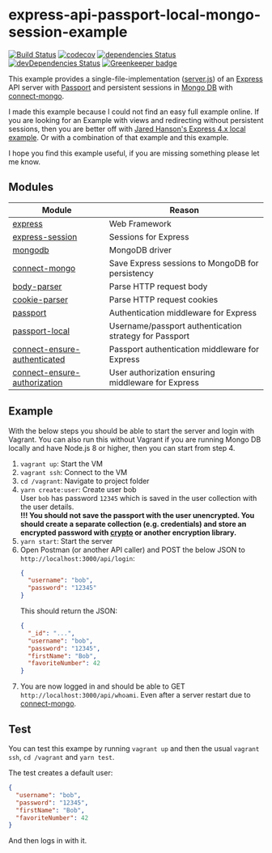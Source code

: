 # express-api-passport-local-mongo-session-example

[![Build Status](https://travis-ci.com/allardvanderouw/express-api-passport-local-mongo-session-example.svg?branch=master)](https://travis-ci.com/allardvanderouw/express-api-passport-local-mongo-session-example)
[![codecov](https://codecov.io/gh/allardvanderouw/express-api-passport-local-mongo-session-example/branch/master/graph/badge.svg)](https://codecov.io/gh/allardvanderouw/express-api-passport-local-mongo-session-example)
[![dependencies Status](https://david-dm.org/allardvanderouw/express-api-passport-local-mongo-session-example/status.svg)](https://david-dm.org/allardvanderouw/connect-ensure-authenticated)
[![devDependencies Status](https://david-dm.org/allardvanderouw/express-api-passport-local-mongo-session-example/dev-status.svg)](https://david-dm.org/allardvanderouw/connect-ensure-authenticated?type=dev) [![Greenkeeper badge](https://badges.greenkeeper.io/allardvanderouw/express-api-passport-local-mongo-session-example.svg)](https://greenkeeper.io/)

This example provides a single-file-implementation ([server.js](./server.js)) of an [Express](https://github.com/expressjs/express) API server with [Passport](https://github.com/jaredhanson/passport) and persistent sessions in [Mongo DB](https://github.com/mongodb/mongo) with [connect-mongo](https://github.com/jdesboeufs/connect-mongo). 

I made this example because I could not find an easy full example online. If you are looking for an Example with views and redirecting without persistent sessions, then you are better off with [Jared Hanson's Express 4.x local example](https://github.com/passport/express-4.x-local-example). Or with a combination of that example and this example.

I hope you find this example useful, if you are missing something please let me know.

## Modules

| Module | Reason |
| - | - |
| [express](https://github.com/expressjs/express) | Web Framework |
| [express-session](https://github.com/expressjs/session) | Sessions for Express |
| [mongodb](https://github.com/mongodb/mongo) | MongoDB driver |
| [connect-mongo](https://github.com/jdesboeufs/connect-mongo) | Save Express sessions to MongoDB for persistency |
| [body-parser](https://github.com/expressjs/body-parser) | Parse HTTP request body |
| [cookie-parser](https://github.com/expressjs/cookie-parser) | Parse HTTP request cookies |
| [passport](https://github.com/jaredhanson/passport) | Authentication middleware for Express |
| [passport-local](https://github.com/jaredhanson/passport-local) | Username/passport authentication strategy for Passport |
| [connect-ensure-authenticated](https://github.com/allardvanderouw/connect-ensure-authenticated) | Passport authentication middleware for Express |
| [connect-ensure-authorization](https://github.com/allardvanderouw/connect-ensure-authorization) | User authorization ensuring middleware for Express |

## Example

With the below steps you should be able to start the server and login with Vagrant. You can also run this without Vagrant if you are running Mongo DB locally and have Node.js 8 or higher, then you can start from step 4.

1. `vagrant up`: Start the VM
2. `vagrant ssh`: Connect to the VM
3. `cd /vagrant`: Navigate to project folder
4. `yarn create:user`: Create user bob  
   User `bob` has password `12345` which is saved in the user collection with the user details.  
   **!!! You should not save the passport with the user unencrypted. You should create a separate collection (e.g. credentials) and store an encrypted password with [crypto](https://nodejs.org/api/crypto.html) or another encryption library.**
5. `yarn start`: Start the server
6. Open Postman (or another API caller) and POST the below JSON to `http://localhost:3000/api/login`:
   ```json
   {
     "username": "bob",
     "password": "12345"
   }
   ```
   This should return the JSON:
   ```json
   {
     "_id": "...",
     "username": "bob",
     "password": "12345",
     "firstName": "Bob",
     "favoriteNumber": 42
   }
   ```
7. You are now logged in and should be able to GET `http://localhost:3000/api/whoami`. Even after a server restart due to [connect-mongo](https://github.com/jdesboeufs/connect-mongo).

## Test

You can test this exampe by running `vagrant up` and then the usual `vagrant ssh`, `cd /vagrant` and `yarn test`.

The test creates a default user:
```json
{
  "username": "bob",
  "password": "12345",
  "firstName": "Bob",
  "favoriteNumber": 42
}
```

And then logs in with it.
